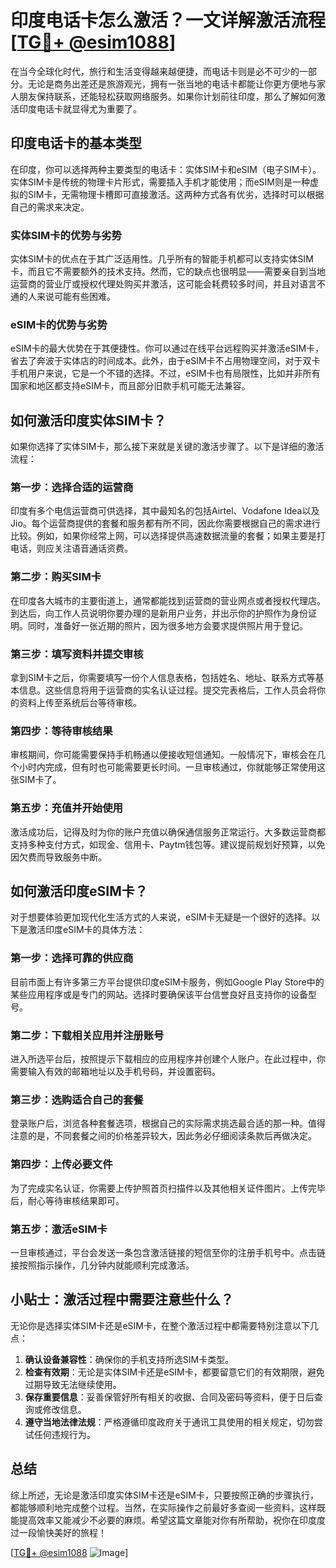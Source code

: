 # 印度电话卡怎么激活？一文详解激活流程[[TG💪+ @esim1088](https://t.me/s/esim1088)]

在当今全球化时代，旅行和生活变得越来越便捷，而电话卡则是必不可少的一部分。无论是商务出差还是旅游观光，拥有一张当地的电话卡都能让你更方便地与家人朋友保持联系，还能轻松获取网络服务。如果你计划前往印度，那么了解如何激活印度电话卡就显得尤为重要了。

## 印度电话卡的基本类型

在印度，你可以选择两种主要类型的电话卡：实体SIM卡和eSIM（电子SIM卡）。实体SIM卡是传统的物理卡片形式，需要插入手机才能使用；而eSIM则是一种虚拟的SIM卡，无需物理卡槽即可直接激活。这两种方式各有优劣，选择时可以根据自己的需求来决定。

### 实体SIM卡的优势与劣势

实体SIM卡的优点在于其广泛适用性。几乎所有的智能手机都可以支持实体SIM卡，而且它不需要额外的技术支持。然而，它的缺点也很明显——需要亲自到当地运营商的营业厅或授权代理处购买并激活，这可能会耗费较多时间，并且对语言不通的人来说可能有些困难。

### eSIM卡的优势与劣势

eSIM卡的最大优势在于其便捷性。你可以通过在线平台远程购买并激活eSIM卡，省去了奔波于实体店的时间成本。此外，由于eSIM卡不占用物理空间，对于双卡手机用户来说，它是一个不错的选择。不过，eSIM卡也有局限性，比如并非所有国家和地区都支持eSIM卡，而且部分旧款手机可能无法兼容。

## 如何激活印度实体SIM卡？

如果你选择了实体SIM卡，那么接下来就是关键的激活步骤了。以下是详细的激活流程：

### 第一步：选择合适的运营商

印度有多个电信运营商可供选择，其中最知名的包括Airtel、Vodafone Idea以及Jio。每个运营商提供的套餐和服务都有所不同，因此你需要根据自己的需求进行比较。例如，如果你经常上网，可以选择提供高速数据流量的套餐；如果主要是打电话，则应关注语音通话资费。

### 第二步：购买SIM卡

在印度各大城市的主要街道上，通常都能找到运营商的营业网点或者授权代理店。到达后，向工作人员说明你要办理的是新用户业务，并出示你的护照作为身份证明。同时，准备好一张近期的照片，因为很多地方会要求提供照片用于登记。

### 第三步：填写资料并提交审核

拿到SIM卡之后，你需要填写一份个人信息表格，包括姓名、地址、联系方式等基本信息。这些信息将用于运营商的实名认证过程。提交完表格后，工作人员会将你的资料上传至系统后台等待审核。

### 第四步：等待审核结果

审核期间，你可能需要保持手机畅通以便接收短信通知。一般情况下，审核会在几个小时内完成，但有时也可能需要更长时间。一旦审核通过，你就能够正常使用这张SIM卡了。

### 第五步：充值并开始使用

激活成功后，记得及时为你的账户充值以确保通信服务正常运行。大多数运营商都支持多种支付方式，如现金、信用卡、Paytm钱包等。建议提前规划好预算，以免因欠费而导致服务中断。

## 如何激活印度eSIM卡？

对于想要体验更加现代化生活方式的人来说，eSIM卡无疑是一个很好的选择。以下是激活印度eSIM卡的具体方法：

### 第一步：选择可靠的供应商

目前市面上有许多第三方平台提供印度eSIM卡服务，例如Google Play Store中的某些应用程序或是专门的网站。选择时要确保该平台信誉良好且支持你的设备型号。

### 第二步：下载相关应用并注册账号

进入所选平台后，按照提示下载相应的应用程序并创建个人账户。在此过程中，你需要输入有效的邮箱地址以及手机号码，并设置密码。

### 第三步：选购适合自己的套餐

登录账户后，浏览各种套餐选项，根据自己的实际需求挑选最合适的那一种。值得注意的是，不同套餐之间的价格差异较大，因此务必仔细阅读条款后再做决定。

### 第四步：上传必要文件

为了完成实名认证，你需要上传护照首页扫描件以及其他相关证件图片。上传完毕后，耐心等待审核结果即可。

### 第五步：激活eSIM卡

一旦审核通过，平台会发送一条包含激活链接的短信至你的注册手机号中。点击链接按照指示操作，几分钟内就能顺利完成激活。

## 小贴士：激活过程中需要注意些什么？

无论你是选择实体SIM卡还是eSIM卡，在整个激活过程中都需要特别注意以下几点：

1. **确认设备兼容性**：确保你的手机支持所选SIM卡类型。
2. **检查有效期**：无论是实体SIM卡还是eSIM卡，都要留意它们的有效期限，避免过期导致无法继续使用。
3. **保存重要信息**：妥善保管好所有相关的收据、合同及密码等资料，便于日后查询或修改信息。
4. **遵守当地法律法规**：严格遵循印度政府关于通讯工具使用的相关规定，切勿尝试任何违规行为。

## 总结

综上所述，无论是激活印度实体SIM卡还是eSIM卡，只要按照正确的步骤执行，都能够顺利地完成整个过程。当然，在实际操作之前最好多查阅一些资料，这样既能提高效率又能减少不必要的麻烦。希望这篇文章能对你有所帮助，祝你在印度度过一段愉快美好的旅程！

[[TG💪+ @esim1088](https://t.me/s/esim1088) ![Image](https://i.postimg.cc/4NQfJmqS/Snipaste-2025-05-13-00-14-12.png)]